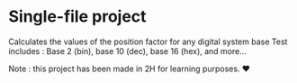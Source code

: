 # Single-file project
Calculates the values of the position factor for any digital system base
Test includes : Base 2 (bin), base 10 (dec), base 16 (hex), and more...

Note : this project has been made in 2H for learning purposes. ❤
